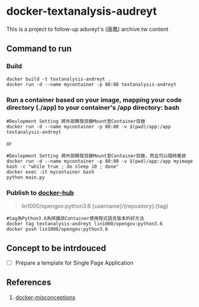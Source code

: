 # docker-textanalysis-audreyt
This is a project to follow-up adureyt's (唐鳳) archive.tw content 


## Command to run 

### Build 

```
docker build -t textanalysis-andreyt .
docker run -d --name mycontainer -p 80:80 textanalysis-andreyt
```

### Run a container based on your image, mapping your code directory (./app) to your container's /app directory: bash

```
#Devlopment Setting 將外部開發目錄Mount至Container目錄
docker run -d --name mycontainer -p 80:80 -v $(pwd)/app:/app textanalysis-andreyt
```

or 

```
#Devlopment Setting 將外部開發目錄Mount至Container目錄，而且可以隨時重啟
docker run -d --name mycontainer -p 80:80 -v $(pwd)/app:/app myimage bash -c "while true ; do sleep 10 ; done"
docker exec -it mycontainer bash
python main.py
```

### Publish to [docker-hub](https://hub.docker.com/) 
> lin1000/opengov:python3.6 {username}/{repository}:{tag}

```
#tag為Python3.6為辨識該Container使用程式語言版本的好方法
docker tag textanalysis-andreyt lin1000/opengov:python3.6
docker push lin1000/opengov:python3.6
```

## Concept to be intrdouced
- [ ] Prepare a template for Single Page Application

## References
1. [docker-misconceptions](https://valdhaus.co/writings/docker-misconceptions/)